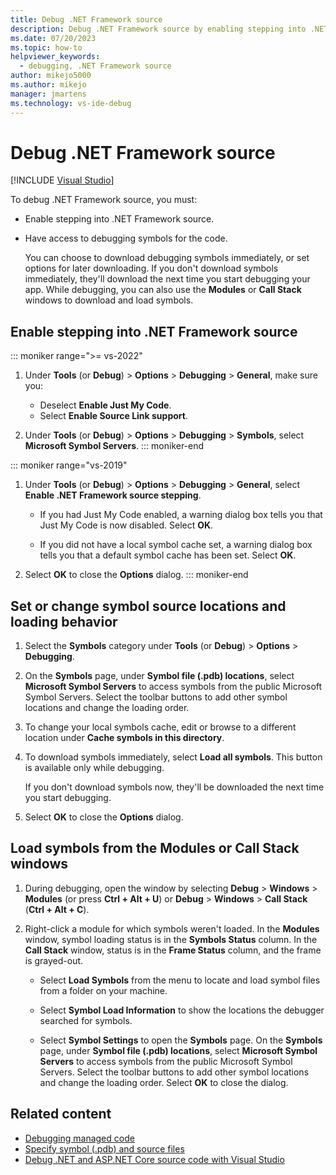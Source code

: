 ```yaml
---
title: Debug .NET Framework source
description: Debug .NET Framework source by enabling stepping into .NET Framework source code and allowing access to debugging symbols for the code.
ms.date: 07/20/2023
ms.topic: how-to
helpviewer_keywords: 
  - debugging, .NET Framework source
author: mikejo5000
ms.author: mikejo
manager: jmartens
ms.technology: vs-ide-debug
---
```

# Debug .NET Framework source

 [!INCLUDE [Visual Studio](~/includes/applies-to-version/vs-windows-only.md)]

To debug .NET Framework source, you must:

- Enable stepping into .NET Framework source.

- Have access to debugging symbols for the code.

  You can choose to download debugging symbols immediately, or set options for later downloading. If you don't download symbols immediately, they'll download the next time you start debugging your app. While debugging, you can also use the **Modules** or **Call Stack** windows to download and load symbols.

## Enable stepping into .NET Framework source

::: moniker range=">= vs-2022"

1. Under **Tools** (or **Debug**) > **Options** > **Debugging** > **General**, make sure you:

   - Deselect **Enable Just My Code**.
   - Select **Enable Source Link support**.

1. Under **Tools** (or **Debug**) > **Options** > **Debugging** > **Symbols**,  select **Microsoft Symbol Servers**.
::: moniker-end

::: moniker range="vs-2019"

1. Under **Tools** (or **Debug**) > **Options** > **Debugging** > **General**, select **Enable .NET Framework source stepping**.

   - If you had Just My Code enabled, a warning dialog box tells you that Just My Code is now disabled. Select **OK**.

   - If you did not have a local symbol cache set, a warning dialog box tells you that a default symbol cache has been set. Select **OK**.

1. Select **OK** to close the **Options** dialog.
::: moniker-end

## Set or change symbol source locations and loading behavior

1. Select the **Symbols** category under **Tools** (or **Debug**) > **Options** > **Debugging**.

1. On the **Symbols** page, under **Symbol file (.pdb) locations**, select **Microsoft Symbol Servers** to access symbols from the public Microsoft Symbol Servers. Select the toolbar buttons to add other symbol locations and change the loading order.

1. To change your local symbols cache, edit or browse to a different location under **Cache symbols in this directory**.

1. To download symbols immediately, select **Load all symbols**. This button is available only while debugging.

   If you don't download symbols now, they'll be downloaded the next time you start debugging.

1. Select **OK** to close the **Options** dialog.

## Load symbols from the Modules or Call Stack windows

1. During debugging, open the window by selecting **Debug** > **Windows** > **Modules** (or press **Ctrl + Alt + U**) or **Debug** > **Windows** > **Call Stack** (**Ctrl + Alt + C**).

1. Right-click a module for which symbols weren't loaded. In the **Modules** window, symbol loading status is in the **Symbols Status** column. In the **Call Stack** window, status is in the **Frame Status** column, and the frame is grayed-out.

   - Select **Load Symbols** from the menu to locate and load symbol files from a folder on your machine.

   - Select **Symbol Load Information** to show the locations the debugger searched for symbols.

   - Select **Symbol Settings** to open the **Symbols** page. On the **Symbols** page, under **Symbol file (.pdb) locations**, select **Microsoft Symbol Servers** to access symbols from the public Microsoft Symbol Servers. Select the toolbar buttons to add other symbol locations and change the loading order. Select **OK** to close the dialog.

## Related content

- [Debugging managed code](../debugger/debugging-managed-code.md)
- [Specify symbol (.pdb) and source files](../debugger/specify-symbol-dot-pdb-and-source-files-in-the-visual-studio-debugger.md)
- [Debug .NET and ASP.NET Core source code with Visual Studio](/aspnet/core/test/debug-aspnetcore-source)
